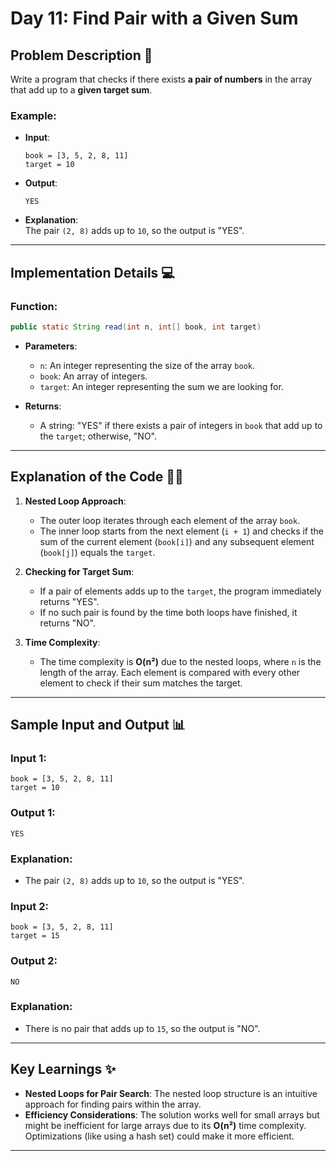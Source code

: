# Day 11: Find Pair with a Given Sum

## Problem Description 📝

Write a program that checks if there exists **a pair of numbers** in the array that add up to a **given target sum**.

### Example:

- **Input**:  
    ```  
    book = [3, 5, 2, 8, 11]  
    target = 10
    ```

- **Output**:  
    ```  
    YES
    ```  
- **Explanation**:  
  The pair `(2, 8)` adds up to `10`, so the output is "YES".  

---

## Implementation Details 💻  

### **Function**:  
```java  
public static String read(int n, int[] book, int target)
```  

- **Parameters**:  
  - `n`: An integer representing the size of the array `book`.  
  - `book`: An array of integers.  
  - `target`: An integer representing the sum we are looking for.  

- **Returns**:  
  - A string: "YES" if there exists a pair of integers in `book` that add up to the `target`; otherwise, "NO".  

---

## Explanation of the Code 🧑‍💻  

1. **Nested Loop Approach**:  
   - The outer loop iterates through each element of the array `book`.  
   - The inner loop starts from the next element (`i + 1`) and checks if the sum of the current element (`book[i]`) and any subsequent element (`book[j]`) equals the `target`.

2. **Checking for Target Sum**:  
   - If a pair of elements adds up to the `target`, the program immediately returns "YES".  
   - If no such pair is found by the time both loops have finished, it returns "NO".

3. **Time Complexity**:  
   - The time complexity is **O(n²)** due to the nested loops, where `n` is the length of the array. Each element is compared with every other element to check if their sum matches the target.

---

## Sample Input and Output 📊  

### **Input 1**:  
```  
book = [3, 5, 2, 8, 11]  
target = 10
```  

### **Output 1**:  
```  
YES
```  

### **Explanation**:  
- The pair `(2, 8)` adds up to `10`, so the output is "YES".  

### **Input 2**:  
```  
book = [3, 5, 2, 8, 11]  
target = 15
```  

### **Output 2**:  
```  
NO
```  

### **Explanation**:  
- There is no pair that adds up to `15`, so the output is "NO".  

---

## Key Learnings ✨  

- **Nested Loops for Pair Search**: The nested loop structure is an intuitive approach for finding pairs within the array.  
- **Efficiency Considerations**: The solution works well for small arrays but might be inefficient for large arrays due to its **O(n²)** time complexity. Optimizations (like using a hash set) could make it more efficient.  

---
